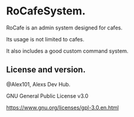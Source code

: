 # RoCafeSystem.

RoCafe is an admin system designed for cafes.

Its usage is not limited to cafes.

It also includes a good custom command system.

## License and version.

@Alex101, Alexs Dev Hub.

GNU General Public License v3.0

https://www.gnu.org/licenses/gpl-3.0.en.html


